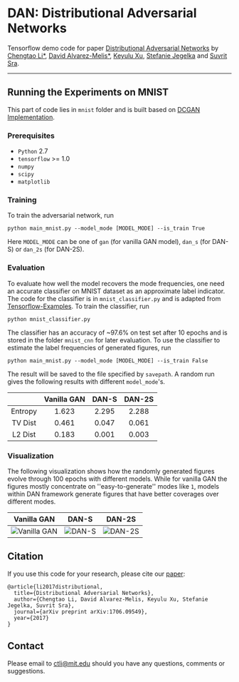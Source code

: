# DAN: Distributional Adversarial Networks

Tensorflow demo code for paper [Distributional Adversarial Networks](https://arxiv.org/abs/1706.09549) by [Chengtao Li\*](http://chengtaoli.com), [David Alvarez-Melis\*](http://people.csail.mit.edu/davidam/), [Keyulu Xu](http://keyulux.com), [Stefanie Jegelka](http://people.csail.mit.edu/stefje/) and [Suvrit Sra](http://suvrit.de).

---

## Running the Experiments on MNIST
This part of code lies in `mnist` folder and is built based on [DCGAN Implementation](https://github.com/carpedm20/DCGAN-tensorflow).

### Prerequisites
* `Python` 2.7
* `tensorflow` >= 1.0
* `numpy`
* `scipy`
* `matplotlib`

### Training
To train the adversarial network, run
```
python main_mnist.py --model_mode [MODEL_MODE] --is_train True
```
Here `MODEL_MODE` can be one of `gan` (for vanilla GAN model), `dan_s` (for DAN-S) or `dan_2s` (for DAN-2S). 

### Evaluation
To evaluate how well the model recovers the mode frequencies, one need an accurate classifier on MNIST dataset as an approximate label indicator. The code for the classifier is in `mnist_classifier.py` and is adapted from [Tensorflow-Examples](https://github.com/aymericdamien/TensorFlow-Examples/). To train the classifier, run
```
python mnist_classifier.py
```
The classifier has an accuracy of \~97.6\% on test set after 10 epochs and is stored in the folder `mnist_cnn` for later evaluation. To use the classifier to estimate the label frequencies of generated figures, run
```
python main_mnist.py --model_mode [MODEL_MODE] --is_train False
```
The result will be saved to the file specified by `savepath`. A random run gives the following results with different `model_mode`'s.

|              | Vanilla GAN  | DAN-S        | DAN-2S       |
|:------------:|:------------:|:------------:|:------------:|
| Entropy      | 1.623        | 2.295        | 2.288        | 
| TV Dist      | 0.461        | 0.047        | 0.061        | 
| L2 Dist      | 0.183        | 0.001        | 0.003        | 

### Visualization
The following visualization shows how the randomly generated figures evolve through 100 epochs with different models. While for vanilla GAN the figures mostly concentrate on ''easy-to-generate'' modes like `1`, models within DAN framework generate figures that have better coverages over different modes.

|Vanilla GAN                    |  DAN-S                        |  DAN-2S                       |
|:-----------------------------:|:-----------------------------:|:-----------------------------:|
|![](fig/gan.gif "Vanilla GAN") | ![](fig/dan_s.gif "DAN-S")    | ![](fig/dan_2s.gif "DAN-2S")  |


## Citation
If you use this code for your research, please cite our [paper](https://arxiv.org/abs/1706.09549):

```
@article{li2017distributional,
  title={Distributional Adversarial Networks},
  author={Chengtao Li, David Alvarez-Melis, Keyulu Xu, Stefanie Jegelka, Suvrit Sra},
  journal={arXiv preprint arXiv:1706.09549},
  year={2017}
}
```

## Contact
Please email to [ctli@mit.edu](mailto:ctli@mit.edu) should you have any questions, comments or suggestions.
